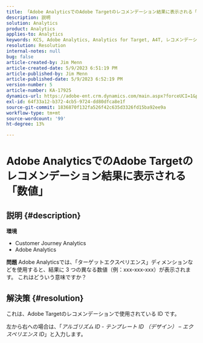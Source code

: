 ```yaml
---
title: 「Adobe AnalyticsでのAdobe Targetのレコメンデーション結果に表示される「数値」
description: 説明
solution: Analytics
product: Analytics
applies-to: Analytics
keywords: KCS, Adobe Analytics, Analytics for Target, A4T, レコメンデーション，FAQ, Adobe Target，数値，結果，ディスプレイ，Customer Journey Analytics
resolution: Resolution
internal-notes: null
bug: false
article-created-by: Jim Menn
article-created-date: 5/9/2023 6:51:19 PM
article-published-by: Jim Menn
article-published-date: 5/9/2023 6:52:19 PM
version-number: 5
article-number: KA-17925
dynamics-url: https://adobe-ent.crm.dynamics.com/main.aspx?forceUCI=1&pagetype=entityrecord&etn=knowledgearticle&id=3aa5cc79-9aee-ed11-8849-6045bd0061cb
exl-id: 64f33a12-b372-4cb5-9724-dd80dfca8e1f
source-git-commit: 1836870f132fa526f42c635d3326fd15ba92ee9a
workflow-type: tm+mt
source-wordcount: '99'
ht-degree: 13%

---
```


# Adobe AnalyticsでのAdobe Targetのレコメンデーション結果に表示される「数値」

## 説明 {#description}

<b>環境</b>
- Customer Journey Analytics
- Adobe Analytics




<b>問題</b>
Adobe Analyticsでは、「ターゲットエクスペリエンス」ディメンションなどを使用すると、結果に 3 つの異なる数値（例：xxx-xxx-xxx）が表示されます。
これはどういう意味ですか？


## 解決策 {#resolution}


これは、Adobe Targetのレコメンデーションで使用されている ID です。

左から右への場合は、「*アルゴリズム ID - テンプレート ID （デザイン） – エクスペリエンス ID*」と入力します。
